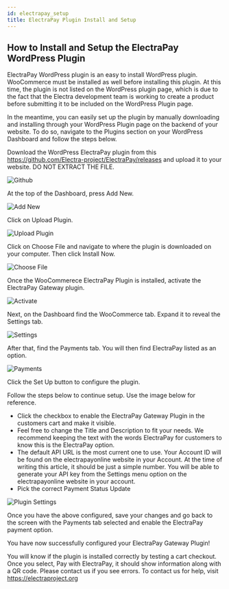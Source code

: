 ```yaml
---
id: electrapay_setup
title: ElectraPay Plugin Install and Setup
---
```


## How to Install and Setup the ElectraPay WordPress Plugin

ElectraPay WordPress plugin is an easy to install WordPress plugin. WooCommerce must be installed as well before installing this plugin. At this time, the plugin is not listed on the WordPress plugin page, which is due to the fact that the Electra development team is working to create a product before submitting it to be included on the WordPress Plugin page.

In the meantime, you can easily set up the plugin by manually downloading and installing through your WordPress Plugin page on the backend of your website. To do so, navigate to the Plugins section on your WordPress Dashboard and follow the steps below.

Download the WordPress ElectraPay plugin from this <a href="https://github.com/Electra-project/ElectraPay/releases">https://github.com/Electra-project/ElectraPay/releases</a> and upload it to your website. DO NOT EXTRACT THE FILE.

![Github](/img/github.png)

At the top of the Dashboard, press Add New.

![Add New](/img/add_new.png)

Click on Upload Plugin.

![Upload Plugin](/img/add_plugin.png)

Click on Choose File and navigate to where the plugin is downloaded on your computer. Then click Install Now.

![Choose File](/img/choose_file.png)

Once the WooCommerece ElectraPay Plugin is installed, activate the ElectraPay Gateway plugin.

![Activate](/img/activate.png)

Next, on the Dashboard find the WooCommerce tab. Expand it to reveal the Settings tab.

![Settings](/img/settings.png)

After that, find the Payments tab. You will then find ElectraPay listed as an option.

![Payments](/img/payments.png)

Click the Set Up button to configure the plugin. 

Follow the steps below to continue setup. Use the image below for reference.
* Click the checkbox to enable the ElectraPay Gateway Plugin in the customers cart and make it visible. 
* Feel free to change the Title and Description to fit your needs. We recommend keeping the text with the words ElectraPay for customers to know this is the ElectraPay option.
* The default API URL is the most current one to use. Your Account ID will be found on the electrapayonline website in your Account. At the time of writing this article, it should be just a simple number. You will be able to generate your API key from the Settings menu option on the electrapayonline website in your account.
* Pick the correct Payment Status Update

![Plugin Settings](/img/plugin_settings.png)

Once you have the above configured, save your changes and go back to the screen with the Payments tab selected and enable the ElectraPay payment option.

You have now successfully configured your ElectraPay Gateway Plugin!

You will know if the plugin is installed correctly by testing a cart checkout. Once you select, Pay with ElectraPay, it should show information along with a QR code. Please contact us if you see errors. To contact us for help, visit <a href="https://electraproject.org">https://electraproject.org</a>
